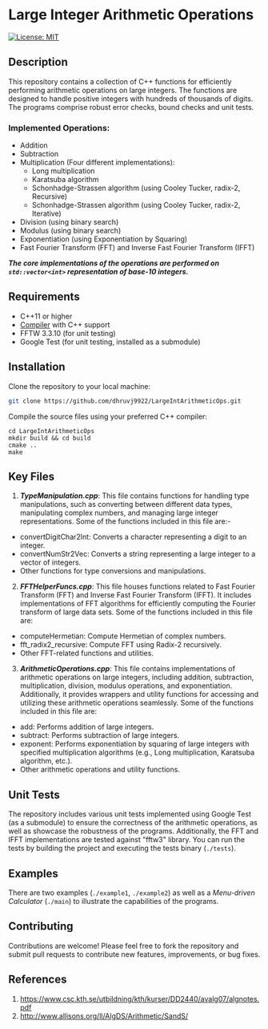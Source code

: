 # Large Integer Arithmetic Operations

[![License: MIT](https://img.shields.io/badge/License-MIT-yellow.svg)](https://opensource.org/licenses/MIT)

## Description

This repository contains a collection of C++ functions for efficiently performing arithmetic operations on large integers. The functions are designed to handle positive integers with hundreds of thousands of digits. The programs comprise robust error checks, bound checks and unit tests.

### Implemented Operations:

- Addition
- Subtraction
- Multiplication (Four different implementations):
  - Long multiplication
  - Karatsuba algorithm
  - Schonhadge-Strassen algorithm (using Cooley Tucker, radix-2, Recursive)
  - Schonhadge-Strassen algorithm (using Cooley Tucker, radix-2, Iterative)
- Division (using binary search)
- Modulus (using binary search)
- Exponentiation (using Exponentiation by Squaring)
- Fast Fourier Transform (FFT) and Inverse Fast Fourier Transform (IFFT)

***The core implementations of the operations are performed on `std::vector<int>` representation of base-10 integers.***

## Requirements

- C++11 or higher
- [Compiler](https://gcc.gnu.org/) with C++ support
- FFTW 3.3.10 (for unit testing)
- Google Test (for unit testing, installed as a submodule)

## Installation

Clone the repository to your local machine:

```bash
git clone https://github.com/dhruvj9922/LargeIntArithmeticOps.git
```

Compile the source files using your preferred C++ compiler:
```
cd LargeIntArithmeticOps
mkdir build && cd build
cmake ..
make
```

## Key Files
1. ***TypeManipulation.cpp***: This file contains functions for handling type manipulations, such as converting between different data types, manipulating complex numbers, and managing large integer representations. Some of the functions included in this file are:-
- convertDigitChar2Int: Converts a character representing a digit to an integer.
- convertNumStr2Vec: Converts a string representing a large integer to a vector of integers.
- Other functions for type conversions and manipulations.

2. ***FFTHelperFuncs.cpp***: This file houses functions related to Fast Fourier Transform (FFT) and Inverse Fast Fourier Transform (IFFT). It includes implementations of FFT algorithms for efficiently computing the Fourier transform of large data sets. Some of the functions included in this file are:
- computeHermetian: Compute Hermetian of complex numbers.
- fft_radix2_recursive: Compute FFT using Radix-2 recursively.
- Other FFT-related functions and utilities.

3. ***ArithmeticOperations.cpp***: This file contains implementations of arithmetic operations on large integers, including addition, subtraction, multiplication, division, modulus operations, and exponentiation. Additionally, it provides wrappers and utility functions for accessing and utilizing these arithmetic operations seamlessly. Some of the functions included in this file are:
- add: Performs addition of large integers.
- subtract: Performs subtraction of large integers.
- exponent: Performs exponentiation by squaring of large integers with specified multiplication algorithms (e.g., Long multiplication, Karatsuba algorithm, etc.).
- Other arithmetic operations and utility functions.

## Unit Tests

The repository includes various unit tests implemented using Google Test (as a submodule) to ensure the correctness of the arithmetic operations, as well as showcase the robustness of the programs. Additionally, the FFT and IFFT implementations are tested against "fftw3" library. You can run the tests by building the project and executing the tests binary (`./tests`).

## Examples

There are two examples (`./example1`, `./example2`) as well as a _Menu-driven Calculator_ (`./main`) to illustrate the capabilities of the programs.

## Contributing

Contributions are welcome! Please feel free to fork the repository and submit pull requests to contribute new features, improvements, or bug fixes.

## References

1. https://www.csc.kth.se/utbildning/kth/kurser/DD2440/avalg07/algnotes.pdf
2. http://www.allisons.org/ll/AlgDS/Arithmetic/SandS/